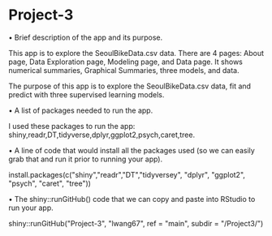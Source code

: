 # Project-3

• Brief description of the app and its purpose.

This app is to explore the SeoulBikeData.csv data. There are 4 pages: About page, Data Exploration page, Modeling page, and Data page. It shows numerical summaries, Graphical Summaries, three models, and data. 

The purpose of this app is to explore the SeoulBikeData.csv data, fit and predict with three supervised learning models.

• A list of packages needed to run the app.

I used these packages to run the app: shiny,readr,DT,tidyverse,dplyr,ggplot2,psych,caret,tree.

• A line of code that would install all the packages used (so we can easily grab that and run it prior to running your app).

install.packages(c("shiny","readr","DT","tidyversey", "dplyr", "ggplot2", "psych", "caret", "tree"))

• The shiny::runGitHub() code that we can copy and paste into RStudio to run your app.

shiny::runGitHub("Project-3", "lwang67", ref = "main", subdir = "/Project3/")

